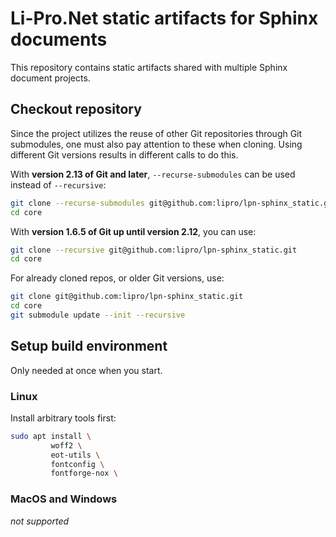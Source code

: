 # Li-Pro.Net static artifacts for Sphinx documents

This repository contains static artifacts shared with multiple Sphinx
document projects.

## Checkout repository

Since the project utilizes the reuse of other Git repositories through
Git submodules, one must also pay attention to these when cloning. Using
different Git versions results in different calls to do this.

With **version 2.13 of Git and later**, `--recurse-submodules` can be used
instead of `--recursive`:

```sh
git clone --recurse-submodules git@github.com:lipro/lpn-sphinx_static.git
cd core
```

With **version 1.6.5 of Git up until version 2.12**, you can use:

```sh
git clone --recursive git@github.com:lipro/lpn-sphinx_static.git
cd core
```

For already cloned repos, or older Git versions, use:

```sh
git clone git@github.com:lipro/lpn-sphinx_static.git
cd core
git submodule update --init --recursive
```

## Setup build environment

Only needed at once when you start.

### Linux

Install arbitrary tools first:

```sh
sudo apt install \
         woff2 \
         eot-utils \
         fontconfig \
         fontforge-nox \
```

### MacOS and Windows

*not supported*
